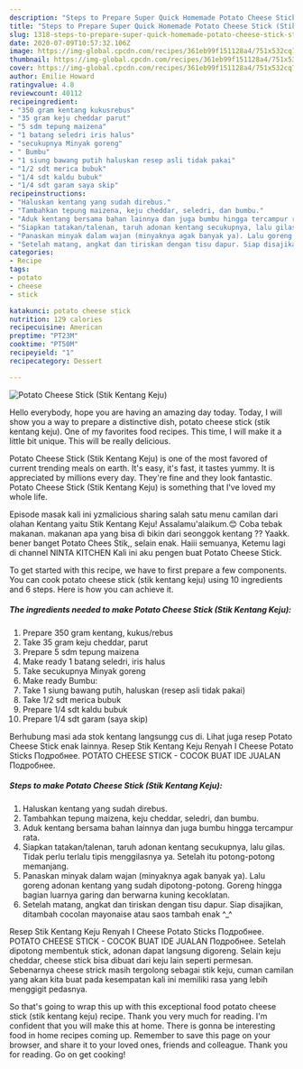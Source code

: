 ```yaml
---
description: "Steps to Prepare Super Quick Homemade Potato Cheese Stick (Stik Kentang Keju)"
title: "Steps to Prepare Super Quick Homemade Potato Cheese Stick (Stik Kentang Keju)"
slug: 1318-steps-to-prepare-super-quick-homemade-potato-cheese-stick-stik-kentang-keju
date: 2020-07-09T10:57:32.106Z
image: https://img-global.cpcdn.com/recipes/361eb99f151128a4/751x532cq70/potato-cheese-stick-stik-kentang-keju-foto-resep-utama.jpg
thumbnail: https://img-global.cpcdn.com/recipes/361eb99f151128a4/751x532cq70/potato-cheese-stick-stik-kentang-keju-foto-resep-utama.jpg
cover: https://img-global.cpcdn.com/recipes/361eb99f151128a4/751x532cq70/potato-cheese-stick-stik-kentang-keju-foto-resep-utama.jpg
author: Emilie Howard
ratingvalue: 4.8
reviewcount: 40112
recipeingredient:
- "350 gram kentang kukusrebus"
- "35 gram keju cheddar parut"
- "5 sdm tepung maizena"
- "1 batang seledri iris halus"
- "secukupnya Minyak goreng"
- " Bumbu"
- "1 siung bawang putih haluskan resep asli tidak pakai"
- "1/2 sdt merica bubuk"
- "1/4 sdt kaldu bubuk"
- "1/4 sdt garam saya skip"
recipeinstructions:
- "Haluskan kentang yang sudah direbus."
- "Tambahkan tepung maizena, keju cheddar, seledri, dan bumbu."
- "Aduk kentang bersama bahan lainnya dan juga bumbu hingga tercampur rata."
- "Siapkan tatakan/talenan, taruh adonan kentang secukupnya, lalu gilas. Tidak perlu terlalu tipis menggilasnya ya. Setelah itu potong-potong memanjang."
- "Panaskan minyak dalam wajan (minyaknya agak banyak ya). Lalu goreng adonan kentang yang sudah dipotong-potong. Goreng hingga bagian luarnya garing dan berwarna kuning kecoklatan."
- "Setelah matang, angkat dan tiriskan dengan tisu dapur. Siap disajikan, ditambah cocolan mayonaise atau saos tambah enak ^_^"
categories:
- Recipe
tags:
- potato
- cheese
- stick

katakunci: potato cheese stick 
nutrition: 129 calories
recipecuisine: American
preptime: "PT23M"
cooktime: "PT50M"
recipeyield: "1"
recipecategory: Dessert

---
```



![Potato Cheese Stick (Stik Kentang Keju)](https://img-global.cpcdn.com/recipes/361eb99f151128a4/751x532cq70/potato-cheese-stick-stik-kentang-keju-foto-resep-utama.jpg)

Hello everybody, hope you are having an amazing day today. Today, I will show you a way to prepare a distinctive dish, potato cheese stick (stik kentang keju). One of my favorites food recipes. This time, I will make it a little bit unique. This will be really delicious.

Potato Cheese Stick (Stik Kentang Keju) is one of the most favored of current trending meals on earth. It's easy, it's fast, it tastes yummy. It is appreciated by millions every day. They're fine and they look fantastic. Potato Cheese Stick (Stik Kentang Keju) is something that I've loved my whole life.

Episode masak kali ini yzmalicious sharing salah satu menu camilan dari olahan Kentang yaitu Stik Kentang Keju! Assalamu&#39;alaikum.😊 Coba tebak makanan. makanan apa yang bisa di bikin dari seonggok kentang ?? Yaakk. bener banget Potato Chees Stik,, selain enak. Haiii semuanya, Ketemu lagi di channel NINTA KITCHEN Kali ini aku pengen buat Potato Cheese Stick.


To get started with this recipe, we have to first prepare a few components. You can cook potato cheese stick (stik kentang keju) using 10 ingredients and 6 steps. Here is how you can achieve it.

<!--inarticleads1-->

##### The ingredients needed to make Potato Cheese Stick (Stik Kentang Keju):

1. Prepare 350 gram kentang, kukus/rebus
1. Take 35 gram keju cheddar, parut
1. Prepare 5 sdm tepung maizena
1. Make ready 1 batang seledri, iris halus
1. Take secukupnya Minyak goreng
1. Make ready  Bumbu:
1. Take 1 siung bawang putih, haluskan (resep asli tidak pakai)
1. Take 1/2 sdt merica bubuk
1. Prepare 1/4 sdt kaldu bubuk
1. Prepare 1/4 sdt garam (saya skip)


Berhubung masi ada stok kentang langsungg cus di. Lihat juga resep Potato Cheese Stick enak lainnya. Resep Stik Kentang Keju Renyah I Cheese Potato Sticks Подробнее. POTATO CHEESE STICK - COCOK BUAT IDE JUALAN Подробнее. 

<!--inarticleads2-->

##### Steps to make Potato Cheese Stick (Stik Kentang Keju):

1. Haluskan kentang yang sudah direbus.
1. Tambahkan tepung maizena, keju cheddar, seledri, dan bumbu.
1. Aduk kentang bersama bahan lainnya dan juga bumbu hingga tercampur rata.
1. Siapkan tatakan/talenan, taruh adonan kentang secukupnya, lalu gilas. Tidak perlu terlalu tipis menggilasnya ya. Setelah itu potong-potong memanjang.
1. Panaskan minyak dalam wajan (minyaknya agak banyak ya). Lalu goreng adonan kentang yang sudah dipotong-potong. Goreng hingga bagian luarnya garing dan berwarna kuning kecoklatan.
1. Setelah matang, angkat dan tiriskan dengan tisu dapur. Siap disajikan, ditambah cocolan mayonaise atau saos tambah enak ^_^


Resep Stik Kentang Keju Renyah I Cheese Potato Sticks Подробнее. POTATO CHEESE STICK - COCOK BUAT IDE JUALAN Подробнее. Setelah dipotong membentuk stick, adonan dapat langsung digoreng. Selain keju cheddar, cheese stick bisa dibuat dari keju lain seperti permesan. Sebenarnya cheese strick masih tergolong sebagai stik keju, cuman camilan yang akan kita buat pada kesempatan kali ini memiliki rasa yang lebih menggigit pedasnya. 

So that's going to wrap this up with this exceptional food potato cheese stick (stik kentang keju) recipe. Thank you very much for reading. I'm confident that you will make this at home. There is gonna be interesting food in home recipes coming up. Remember to save this page on your browser, and share it to your loved ones, friends and colleague. Thank you for reading. Go on get cooking!
